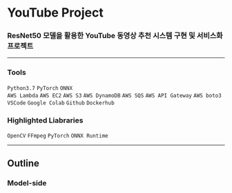 # YouTube Project

### ResNet50 모델을 활용한 YouTube 동영상 추천 시스템 구현 및 서비스화 프로젝트

-------------------------------------------------

### Tools
`Python3.7` `PyTorch` `ONNX` </br>
`AWS Lambda` `AWS EC2` `AWS S3` `AWS DynamoDB` `AWS SQS` `AWS API Gateway` `AWS boto3` <br>
`VSCode` `Google Colab` `Github` `Dockerhub`

### Highlighted Liabraries

`OpenCV` `FFmpeg` `PyTorch` `ONNX Runtime` 

---------------------------------------------------

## Outline
### Model-side


